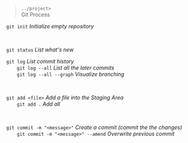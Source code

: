 > `../project>` <br> Git Process

`git init` *Initialize empty repository*

<br>

`git status` *List what's new*

`git log` *List commit history* <br>
&#8195;&emsp;`git log --all` *List all the later commits* <br>
&#8195;&emsp;`git log --all --graph` *Visualize branching*

<br>

`git add <file>` *Add a file into the Staging Area* <br>
&#8195;&emsp;`git add .` *Add all*

<br>

`git commit -m "<message>"` *Create a commit (commit the the changes)* <br>
&#8195;&emsp;`git commit -m "<message>" --amend` *Overwrite previous commit*
